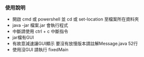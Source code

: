 ### 使用說明

* 開啟 cmd 或 powershell 並 cd 或 set-location 至檔案所在資料夾
* java -jar 檔案.jar 會執行程式
* 中斷請使用 ctrl + c 中斷指令
* jar檔有GUI
* 有故意減速讓GUI顯示 要沒有放慢版本請註解Message.java 52行
* 使用沒GUI 請執行 fixedMain